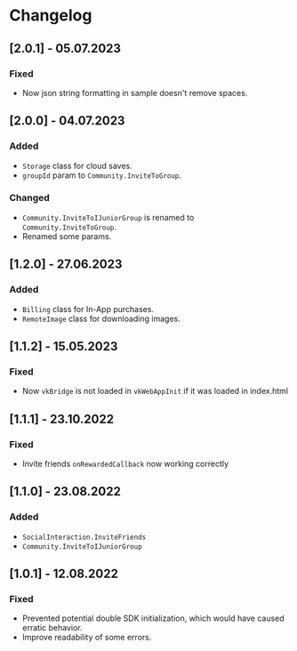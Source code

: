 # Changelog  
  
## [2.0.1] - 05.07.2023  
  
### Fixed  
- Now json string formatting in sample doesn't remove spaces.  
  
## [2.0.0] - 04.07.2023  
  
### Added  
- `Storage` class for cloud saves.  
- `groupId` param to `Community.InviteToGroup`.  
  
### Changed  
- `Community.InviteToIJuniorGroup` is renamed to `Community.InviteToGroup`.  
- Renamed some params.  
  
## [1.2.0] - 27.06.2023  
  
### Added  
- `Billing` class for In-App purchases.  
- `RemoteImage` class for downloading images.  
  
## [1.1.2] - 15.05.2023  
  
### Fixed  
- Now `vkBridge` is not loaded in `vkWebAppInit` if it was loaded in index.html  
  
## [1.1.1] - 23.10.2022  
  
### Fixed  
- Invite friends `onRewardedCallback` now working correctly  
  
## [1.1.0] - 23.08.2022  
  
### Added  
- `SocialInteraction.InviteFriends`  
- `Community.InviteToIJuniorGroup`  
  
## [1.0.1] - 12.08.2022  
  
### Fixed  
- Prevented potential double SDK initialization, which would have caused erratic behavior.  
- Improve readability of some errors.  